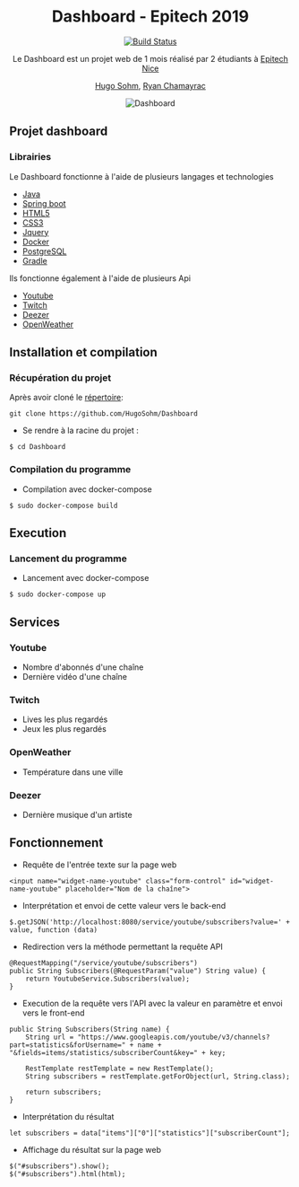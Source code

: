<div align="center"><h1>Dashboard - Epitech 2019</h1>

[![Build Status](https://travis-ci.org/HugoSohm/Dashboard.svg?branch=master)](https://travis-ci.org/HugoSohm/Dashboard)

Le Dashboard est un projet web de 1 mois réalisé par 2 étudiants à [Epitech Nice](https://www.epitech.eu/fr/)

[Hugo Sohm](https://github.com/HugoSohm), [Ryan Chamayrac](https://github.com/RyanChamayrac)

<img src="https://ressources.invox.fr/hs-fs/hubfs/Landing%20Pages/Dashboard%20Metrics%20Marketing/Invox-LP-banner-dashboard-metrics.png?width=2650&name=Invox-LP-banner-dashboard-metrics.png" alt="Dashboard" /></div>

## Projet dashboard

### Librairies

Le Dashboard fonctionne à l'aide de plusieurs langages et technologies

- [Java](https://fr.wikipedia.org/wiki/Java_\(technique\))
- [Spring boot](https://spring.io/projects/spring-boot)
- [HTML5](https://fr.wikipedia.org/wiki/Hypertext_Markup_Language)
- [CSS3](https://fr.wikipedia.org/wiki/Hypertext_Markup_Language)
- [Jquery](https://jquery.com)
- [Docker](https://www.docker.com)
- [PostgreSQL](https://www.postgresql.org)
- [Gradle](https://gradle.org)

Ils fonctionne également à l'aide de plusieurs Api
- [Youtube](https://www.youtube.com/intl/fr/yt/dev/api-resources)
- [Twitch](https://dev.twitch.tv/docs)
- [Deezer](https://developers.deezer.com/api)
- [OpenWeather](https://openweathermap.org/api)

## Installation et compilation

### Récupération du projet

Après avoir cloné le [répertoire](https://github.com/HugoSohm/Dashboard):

```
git clone https://github.com/HugoSohm/Dashboard
```

- Se rendre à la racine du projet :

```
$ cd Dashboard
```

### Compilation du programme

- Compilation avec docker-compose

```
$ sudo docker-compose build
```

## Execution

### Lancement du programme

- Lancement avec docker-compose
```
$ sudo docker-compose up
```

## Services

### Youtube

- Nombre d'abonnés d'une chaîne
- Dernière vidéo d'une chaîne

### Twitch

- Lives les plus regardés
- Jeux les plus regardés

### OpenWeather

- Température dans une ville

### Deezer

- Dernière musique d'un artiste

## Fonctionnement

- Requête de l'entrée texte sur la page web
```
<input name="widget-name-youtube" class="form-control" id="widget-name-youtube" placeholder="Nom de la chaîne">
```
- Interprétation et envoi de cette valeur vers le back-end
```
$.getJSON('http://localhost:8080/service/youtube/subscribers?value=' + value, function (data)
```
- Redirection vers la méthode permettant la requête API
```
@RequestMapping("/service/youtube/subscribers")
public String Subscribers(@RequestParam("value") String value) {
    return YoutubeService.Subscribers(value);
}
```
- Execution de la requête vers l'API avec la valeur en paramètre et envoi vers le front-end
```
public String Subscribers(String name) {
    String url = "https://www.googleapis.com/youtube/v3/channels?part=statistics&forUsername=" + name + "&fields=items/statistics/subscriberCount&key=" + key;

    RestTemplate restTemplate = new RestTemplate();
    String subscribers = restTemplate.getForObject(url, String.class);

    return subscribers;
}
```
- Interprétation du résultat
```
let subscribers = data["items"]["0"]["statistics"]["subscriberCount"];
```
- Affichage du résultat sur la page web
```
$("#subscribers").show();
$("#subscribers").html(html);
```
